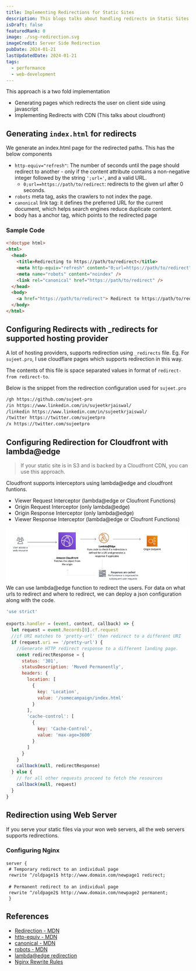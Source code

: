 ```yaml
---
title: Implementing Redirections for Static Sites
description: This blogs talks about handling redirects in Static Sites
isDraft: false
featuredRank: 0
image: ./ssg-redirection.svg
imageCredit: Server Side Redirection
pubDate: 2024-01-21
lastUpdatedDate: 2024-01-21
tags:
  - performance
  - web-development
---
```


This approach is a two fold implementation

- Generating pages which redirects the user on client side using javascript
- Implementing Redirects with CDN (This talks about cloudfront)

## Generating `index.html` for redirects

We generate an index.html page for the redirected paths. This has the below components

- `http-equiv="refresh"`: The number of seconds until the page should redirect to another - only if the content attribute contains a non-negative integer followed by the string `';url='`, and a valid URL.
  - `0;url==https://path/to/redirect`: redirects to the given url after 0 seconds.
- `robots` meta tag, asks the crawlers to not index the page.
- `canonical` link tag: it defines the preferred URL for the current document, which helps search engines reduce duplicate content.
- body has a anchor tag, which points to the redirected page

### Sample Code

```html
<!doctype html>
<html>
  <head>
    <title>Redirecting to https://path/to/redirect</title>
    <meta http-equiv="refresh" content="0;url=https://path/to/redirect" />
    <meta name="robots" content="noindex" />
    <link rel="canonical" href="https://path/to/redirect" />
  </head>
  <body>
    <a href="https://path/to/redirect"> Redirect to https://path/to/redirect </a>
  </body>
</html>
```

## Configuring Redirects with \_redirects for supported hosting provider

A lot of hosting providers, supports redirection using `_redirects` file.
Eg. For `sujeet.pro`, I use cloudflare pages which supports redirection in this way.

The contents of this file is space separated values in format of `redirect-from redirect-to`.

Below is the snippet from the redirection configuration used for `sujeet.pro`

```txt
/gh https://github.com/sujeet-pro
/in https://www.linkedin.com/in/sujeetkrjaiswal/
/linkedin https://www.linkedin.com/in/sujeetkrjaiswal/
/twitter https://twitter.com/sujeetpro
/x https://twitter.com/sujeetpro
```

## Configuring Redirection for Cloudfront with lambda@edge

> If your static site is in S3 and is backed by a Cloudfront CDN, you can use this approach.

Cloudfront supports interceptors using lambda@edge and cloudfront funtions.

- Viewer Request Interceptor (lambda@edge or Cloufront Functions)
- Origin Request Interceptor (only lambda@edge)
- Origin Response Interceptor (only lambda@edge)
- Viewer Response Interceptor (lambda@edge or Cloufront Functions)

![Origin Interceptor for redirection](./origin-interceptor.jpeg)
We can use lambda@edge function to redirect the users.
For data on what urls to redirect and where to redirect, we can deploy a json configuration along with the code.

```js
'use strict'

exports.handler = (event, context, callback) => {
  let request = event.Records[0].cf.request
  //if URI matches to 'pretty-url' then redirect to a different URI
  if (request.uri == '/pretty-url') {
    //Generate HTTP redirect response to a different landing page.
    const redirectResponse = {
      status: '301',
      statusDescription: 'Moved Permanently',
      headers: {
        location: [
          {
            key: 'Location',
            value: '/somecampaign/index.html'
          }
        ],
        'cache-control': [
          {
            key: 'Cache-Control',
            value: 'max-age=3600'
          }
        ]
      }
    }
    callback(null, redirectResponse)
  } else {
    // for all other requests proceed to fetch the resources
    callback(null, request)
  }
}
```

## Redirection using Web Server

If you serve your static files via your won web servers, all the web servers supports redirections.

### Configuring Nginx

```nginx
server {
 # Temporary redirect to an individual page
 rewrite ^/oldpage1$ http://www.domain.com/newpage1 redirect;

 # Permanent redirect to an individual page
 rewrite ^/oldpage2$ http://www.domain.com/newpage2 permanent;
 }
```

## References

- [Redirection - MDN](https://developer.mozilla.org/en-US/docs/Web/HTTP/Redirections)
- [http-equiv - MDN](https://developer.mozilla.org/en-US/docs/Web/HTML/Element/meta#http-equiv)
- [canonical - MDN](https://developer.mozilla.org/en-US/docs/Web/HTML/Attributes/rel#canonical)
- [robots - MDN](https://developer.mozilla.org/en-US/docs/Web/HTML/Element/meta/name#other_metadata_names)
- [lambda@edge redirection](https://aws.amazon.com/blogs/networking-and-content-delivery/handling-redirectsedge-part1/)
- [Nginx Rewrite Rules](https://www.nginx.com/blog/creating-nginx-rewrite-rules/)
